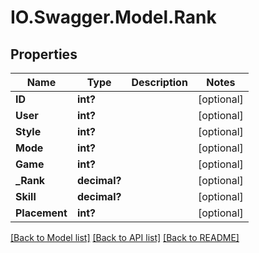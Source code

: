 # IO.Swagger.Model.Rank
## Properties

Name | Type | Description | Notes
------------ | ------------- | ------------- | -------------
**ID** | **int?** |  | [optional] 
**User** | **int?** |  | [optional] 
**Style** | **int?** |  | [optional] 
**Mode** | **int?** |  | [optional] 
**Game** | **int?** |  | [optional] 
**_Rank** | **decimal?** |  | [optional] 
**Skill** | **decimal?** |  | [optional] 
**Placement** | **int?** |  | [optional] 

[[Back to Model list]](../README.md#documentation-for-models) [[Back to API list]](../README.md#documentation-for-api-endpoints) [[Back to README]](../README.md)

